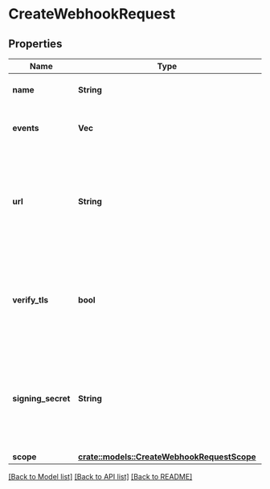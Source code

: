 # CreateWebhookRequest

## Properties

Name | Type | Description | Notes
------------ | ------------- | ------------- | -------------
**name** | **String** | Name of the webhook | 
**events** | **Vec<String>** | Events that will trigger the webhook | 
**url** | **String** | URL to deliver the webhook to. Note: protocol must be included as well (only https is supported) | 
**verify_tls** | **bool** | Whether to enforce TLS certificate verification when delivering the webhook | 
**signing_secret** | **String** | Secret used to build an HMAC hash of the payload and passed as a header in the webhook request | 
**scope** | [**crate::models::CreateWebhookRequestScope**](createWebhook_request_scope.md) |  | 

[[Back to Model list]](../README.md#documentation-for-models) [[Back to API list]](../README.md#documentation-for-api-endpoints) [[Back to README]](../README.md)


